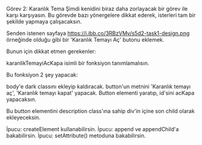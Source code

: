 Görev 2: Karanlık Tema
Şimdi kenidini biraz daha zorlayacak bir görev ile karşı karşıyasın. Bu görevde bazı yönergelere dikkat ederek, isterleri tam bir şekilde yapmaya çalışacaksın.

Senden istenen sayfaya https://i.ibb.co/3RBzVMv/s5d2-task1-design.png örneğinde olduğu gibi bir 'Karanlık Temayı Aç' butonu eklemek.

Bunun için dikkat etmen gerekenler:

karanlikTemayiAcKapa isimli bir fonksiyon tanımlamalısın.

Bu fonksiyon 2 şey yapacak:

body'e dark classını ekleyip kaldıracak.
button'un metnini 'Karanlık temayı aç', 'Karanlık temayı kapat' yapacak.
Button elementi yaratıp, id'sini acKapa yapacaksın.

Bu button elementini description class'ına sahip div'in içine son child olarak ekleyeceksin.

İpucu: createElement kullanabilirsin.
İpucu: append ve appendChild'a bakabilirsin.
İpucu: setAttribute() metoduna bakabilirsin.